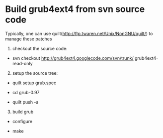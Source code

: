 # Build grub4ext4 from svn source code #

Typically, one can use quilt(http://ftp.twaren.net/Unix/NonGNU/quilt/) to manage these patches

1. checkout the source code:

  * svn checkout http://grub4ext4.googlecode.com/svn/trunk/ grub4ext4-read-only

2. setup the source tree:

  * quilt setup grub.spec

  * cd grub-0.97

  * quilt push -a

3. build grub

  * configure

  * make